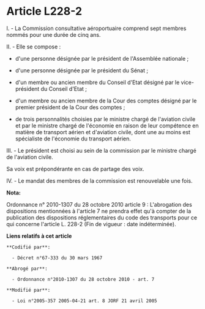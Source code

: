 # Article L228-2

I. - La Commission consultative aéroportuaire comprend sept membres nommés pour une durée de cinq ans.

II. - Elle se compose :

- d'une personne désignée par le président de l'Assemblée nationale ;

- d'une personne désignée par le président du Sénat ;

- d'un membre ou ancien membre du Conseil d'Etat désigné par le vice-président du Conseil d'Etat ;

- d'un membre ou ancien membre de la Cour des comptes désigné par le premier président de la Cour des comptes ;

- de trois personnalités choisies par le ministre chargé de l'aviation civile et par le ministre chargé de l'économie en
raison de leur compétence en matière de transport aérien et d'aviation civile, dont une au moins est spécialiste de
l'économie du transport aérien.

III. - Le président est choisi au sein de la commission par le ministre chargé de l'aviation civile.

Sa voix est prépondérante en cas de partage des voix.

IV. - Le mandat des membres de la commission est renouvelable une fois.

**Nota:**

Ordonnance n° 2010-1307 du 28 octobre 2010 article 9 : L'abrogation des dispositions mentionnées à l'article 7 ne prendra
effet qu'à compter de la publication des dispositions réglementaires du code des transports pour ce qui concerne l'article L.
228-2 (Fin de vigueur : date indéterminée).

**Liens relatifs à cet article**

	**Codifié par**:

	  - Décret n°67-333 du 30 mars 1967

	**Abrogé par**:

	  - Ordonnance n°2010-1307 du 28 octobre 2010 - art. 7

	**Modifié par**:

	  - Loi n°2005-357 2005-04-21 art. 8 JORF 21 avril 2005
